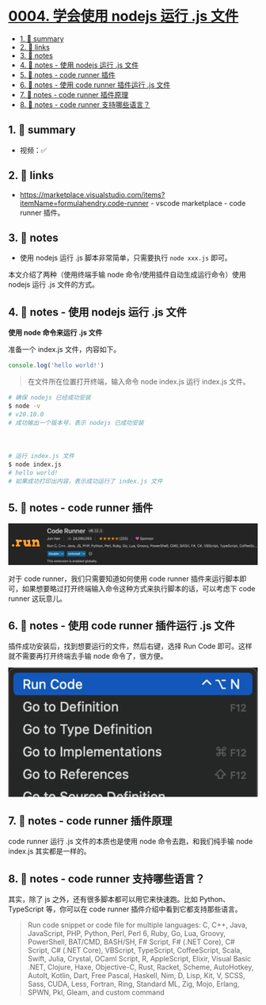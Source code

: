 # [0004. 学会使用 nodejs 运行 .js 文件](https://github.com/Tdahuyou/nodejs/tree/main/0004.%20%E5%AD%A6%E4%BC%9A%E4%BD%BF%E7%94%A8%20nodejs%20%E8%BF%90%E8%A1%8C%20.js%20%E6%96%87%E4%BB%B6)


<!-- region:toc -->
- [1. 📝 summary](#1--summary)
- [2. 🔗 links](#2--links)
- [3. 📒 notes](#3--notes)
- [4. 📒 notes - 使用 nodejs 运行 .js 文件](#4--notes---使用-nodejs-运行-js-文件)
- [5. 📒 notes - code runner 插件](#5--notes---code-runner-插件)
- [6. 📒 notes - 使用 code runner 插件运行 .js 文件](#6--notes---使用-code-runner-插件运行-js-文件)
- [7. 📒 notes - code runner 插件原理](#7--notes---code-runner-插件原理)
- [8. 📒 notes - code runner 支持哪些语言？](#8--notes---code-runner-支持哪些语言)
<!-- endregion:toc -->

## 1. 📝 summary

- 视频：✅

## 2. 🔗 links

- https://marketplace.visualstudio.com/items?itemName=formulahendry.code-runner - vscode marketplace - code runner 插件。

## 3. 📒 notes

- 使用 nodejs 运行 .js 脚本非常简单，只需要执行 `node xxx.js` 即可。

本文介绍了两种（使用终端手输 node 命令/使用插件自动生成运行命令）使用 nodejs 运行 .js 文件的方式。

## 4. 📒 notes - 使用 nodejs 运行 .js 文件

**使用 node 命令来运行 .js 文件**

准备一个 index.js 文件，内容如下。

```js
console.log('hello world!')
```

> 在文件所在位置打开终端，输入命令 node index.js 运行 index.js 文件。

```bash
# 确保 nodejs 已经成功安装
$ node -v
# v20.10.0
# 成功输出一个版本号，表示 nodejs 已成功安装



# 运行 index.js 文件
$ node index.js
# hello world!
# 如果成功打印出内容，表示成功运行了 index.js 文件
```

## 5. 📒 notes - code runner 插件

![](md-imgs/2024-10-04-17-20-12.png)

对于 code runner，我们只需要知道如何使用 code runner 插件来运行脚本即可，如果想要略过打开终端输入命令这种方式来执行脚本的话，可以考虑下 code runner 这玩意儿。

## 6. 📒 notes - 使用 code runner 插件运行 .js 文件

插件成功安装后，找到想要运行的文件，然后右键，选择 Run Code 即可。这样就不需要再打开终端去手输 node 命令了，很方便。

![](md-imgs/2024-10-04-17-20-41.png)

## 7. 📒 notes - code runner 插件原理

code runner 运行 .js 文件的本质也是使用 node 命令去跑，和我们纯手输 node index.js 其实都是一样的。

## 8. 📒 notes - code runner 支持哪些语言？

其实，除了 js 之外，还有很多脚本都可以用它来快速跑。比如 Python、TypeScript 等，你可以在 code runner 插件介绍中看到它都支持那些语言。
> Run code snippet or code file for multiple languages: C, C++, Java, JavaScript, PHP, Python, Perl, Perl 6, Ruby, Go, Lua, Groovy, PowerShell, BAT/CMD, BASH/SH, F# Script, F# (.NET Core), C# Script, C# (.NET Core), VBScript, TypeScript, CoffeeScript, Scala, Swift, Julia, Crystal, OCaml Script, R, AppleScript, Elixir, Visual Basic .NET, Clojure, Haxe, Objective-C, Rust, Racket, Scheme, AutoHotkey, AutoIt, Kotlin, Dart, Free Pascal, Haskell, Nim, D, Lisp, Kit, V, SCSS, Sass, CUDA, Less, Fortran, Ring, Standard ML, Zig, Mojo, Erlang, SPWN, Pkl, Gleam, and custom command